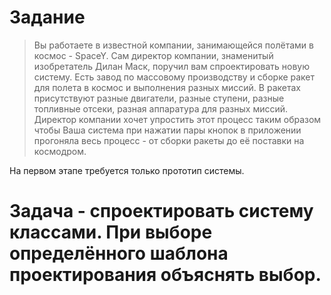 # Задание
> Вы работаете в известной компании, занимающейся полётами в космос - SpaceY. Сам директор компании, знаменитый изобретатель Дилан Маск, поручил вам спроектировать новую систему. Есть завод по массовому производству и сборке ракет для полета в космос и выполнения разных миссий. В ракетах присутствуют разные двигатели, разные ступени, разные топливные отсеки, разная аппаратура для разных миссий. Директор компании хочет упростить этот процесс таким образом чтобы Ваша система при нажатии пары кнопок в приложении прогоняла весь процесс - от сборки ракеты до её поставки на космодром.

На первом этапе требуется только прототип системы.

# Задача - спроектировать систему классами. При выборе определённого шаблона проектирования объяснять выбор.